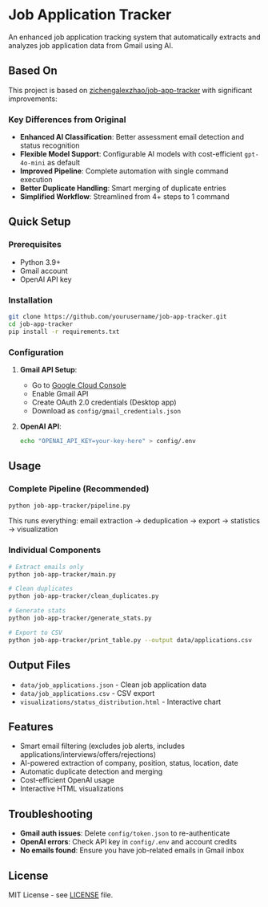 # Job Application Tracker

An enhanced job application tracking system that automatically extracts and analyzes job application data from Gmail using AI.

## Based On

This project is based on [zichengalexzhao/job-app-tracker](https://github.com/zichengalexzhao/job-app-tracker) with significant improvements:

### Key Differences from Original
- **Enhanced AI Classification**: Better assessment email detection and status recognition
- **Flexible Model Support**: Configurable AI models with cost-efficient `gpt-4o-mini` as default
- **Improved Pipeline**: Complete automation with single command execution
- **Better Duplicate Handling**: Smart merging of duplicate entries
- **Simplified Workflow**: Streamlined from 4+ steps to 1 command

## Quick Setup

### Prerequisites
- Python 3.9+
- Gmail account
- OpenAI API key

### Installation
```bash
git clone https://github.com/yourusername/job-app-tracker.git
cd job-app-tracker
pip install -r requirements.txt
```

### Configuration
1. **Gmail API Setup**:
   - Go to [Google Cloud Console](https://console.cloud.google.com/)
   - Enable Gmail API
   - Create OAuth 2.0 credentials (Desktop app)
   - Download as `config/gmail_credentials.json`

2. **OpenAI API**:
   ```bash
   echo "OPENAI_API_KEY=your-key-here" > config/.env
   ```

## Usage

### Complete Pipeline (Recommended)
```bash
python job-app-tracker/pipeline.py
```
This runs everything: email extraction → deduplication → export → statistics → visualization

### Individual Components
```bash
# Extract emails only
python job-app-tracker/main.py

# Clean duplicates
python job-app-tracker/clean_duplicates.py

# Generate stats
python job-app-tracker/generate_stats.py

# Export to CSV
python job-app-tracker/print_table.py --output data/applications.csv
```

## Output Files
- `data/job_applications.json` - Clean job application data
- `data/job_applications.csv` - CSV export
- `visualizations/status_distribution.html` - Interactive chart

## Features
- Smart email filtering (excludes job alerts, includes applications/interviews/offers/rejections)
- AI-powered extraction of company, position, status, location, date
- Automatic duplicate detection and merging
- Cost-efficient OpenAI usage
- Interactive HTML visualizations

## Troubleshooting
- **Gmail auth issues**: Delete `config/token.json` to re-authenticate
- **OpenAI errors**: Check API key in `config/.env` and account credits
- **No emails found**: Ensure you have job-related emails in Gmail inbox

## License
MIT License - see [LICENSE](LICENSE) file.
